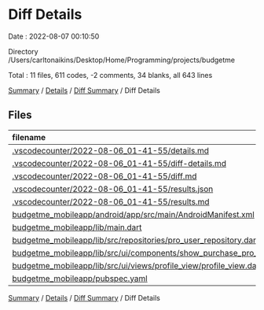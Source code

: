 # Diff Details

Date : 2022-08-07 00:10:50

Directory /Users/carltonaikins/Desktop/Home/Programming/projects/budgetme

Total : 11 files,  611 codes, -2 comments, 34 blanks, all 643 lines

[Summary](results.md) / [Details](details.md) / [Diff Summary](diff.md) / Diff Details

## Files
| filename | language | code | comment | blank | total |
| :--- | :--- | ---: | ---: | ---: | ---: |
| [.vscodecounter/2022-08-06_01-41-55/details.md](/.vscodecounter/2022-08-06_01-41-55/details.md) | Markdown | 264 | 0 | 6 | 270 |
| [.vscodecounter/2022-08-06_01-41-55/diff-details.md](/.vscodecounter/2022-08-06_01-41-55/diff-details.md) | Markdown | 103 | 0 | 6 | 109 |
| [.vscodecounter/2022-08-06_01-41-55/diff.md](/.vscodecounter/2022-08-06_01-41-55/diff.md) | Markdown | 77 | 0 | 7 | 84 |
| [.vscodecounter/2022-08-06_01-41-55/results.json](/.vscodecounter/2022-08-06_01-41-55/results.json) | JSON | 1 | 0 | 0 | 1 |
| [.vscodecounter/2022-08-06_01-41-55/results.md](/.vscodecounter/2022-08-06_01-41-55/results.md) | Markdown | 134 | 0 | 7 | 141 |
| [budgetme_mobileapp/android/app/src/main/AndroidManifest.xml](/budgetme_mobileapp/android/app/src/main/AndroidManifest.xml) | XML | 1 | 0 | 0 | 1 |
| [budgetme_mobileapp/lib/main.dart](/budgetme_mobileapp/lib/main.dart) | Dart | 57 | 5 | 17 | 79 |
| [budgetme_mobileapp/lib/src/repositories/pro_user_repository.dart](/budgetme_mobileapp/lib/src/repositories/pro_user_repository.dart) | Dart | 2 | 0 | 1 | 3 |
| [budgetme_mobileapp/lib/src/ui/components/show_purchase_pro_bottom_sheet.dart](/budgetme_mobileapp/lib/src/ui/components/show_purchase_pro_bottom_sheet.dart) | Dart | -62 | -7 | -11 | -80 |
| [budgetme_mobileapp/lib/src/ui/views/profile_view/profile_view.dart](/budgetme_mobileapp/lib/src/ui/views/profile_view/profile_view.dart) | Dart | 33 | 0 | 1 | 34 |
| [budgetme_mobileapp/pubspec.yaml](/budgetme_mobileapp/pubspec.yaml) | YAML | 1 | 0 | 0 | 1 |

[Summary](results.md) / [Details](details.md) / [Diff Summary](diff.md) / Diff Details